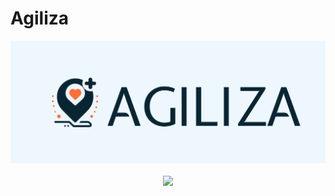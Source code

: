 <h1>Agiliza</h1>

<div align="center">
   <img width="550px" src="img/logo.svg"/>
</div>
<br>
<div align="center">
<img src="https://readme-typing-svg.herokuapp.com?font=Poppins&color=FFFFFF&center=true&vCenter=true&lines=Nossa+prioridade+é+a+sua+vida!">
<!-- https://readme-typing-svg.herokuapp.com?font=Poppins&color=2C67F2&center=true&vCenter=true&lines=-+Inove+conosco+e+v%C3%A1+al%C3%A9m.+- -->
</div>
<br>
